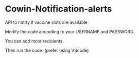 # Cowin-Notification-alerts

API to notify if vaccine slots are available

Modify the code according to your USERNAME and PASSWORD.

You can add more recipients.

Then run the code. (prefer using VScode)
